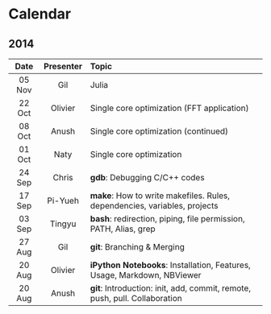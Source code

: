# Calendar

## 2014
| Date | Presenter | Topic |
|:----:|:---------:|:------|
| 05 Nov | Gil     | Julia |
| 22 Oct | Olivier | Single core optimization (FFT application) |
| 08 Oct | Anush   | Single core optimization (continued) |
| 01 Oct | Naty    | Single core optimization |
| 24 Sep | Chris   | **gdb**: Debugging C/C++ codes |
| 17 Sep | Pi-Yueh | **make**: How to write makefiles. Rules, dependencies, variables, projects |
| 03 Sep | Tingyu  | **bash**: redirection, piping, file permission, PATH, Alias, grep |
| 27 Aug | Gil     | **git**: Branching & Merging |
| 20 Aug | Olivier | **iPython Notebooks**: Installation, Features, Usage, Markdown, NBViewer |
| 20 Aug | Anush   | **git**: Introduction: init, add, commit, remote, push, pull. Collaboration |
